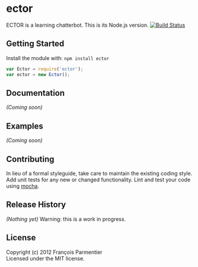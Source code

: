 # ector

ECTOR is a learning chatterbot. This is its Node.js version.
[![Build Status](https://secure.travis-ci.org/parmentf/node-ector.png)](http://travis-ci.org/parmentf/node-ector)

## Getting Started
Install the module with: `npm install ector`

```javascript
var Ector = require('ector');
var ector = new Ector();
```

## Documentation
_(Coming soon)_

## Examples
_(Coming soon)_

## Contributing
In lieu of a formal styleguide, take care to maintain the existing coding style. Add unit tests for any new or changed functionality. Lint and test your code using [mocha](http://visionmedia.github.com/mocha/).

## Release History
_(Nothing yet)_
Warning: this is a work in progress.

## License
Copyright (c) 2012 François Parmentier  
Licensed under the MIT license.
